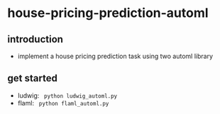 # house-pricing-prediction-automl
## introduction
- implement a house pricing prediction task using two automl library
## get started
- ludwig:
``` python ludwig_automl.py```
- flaml:
``` python flaml_automl.py```
